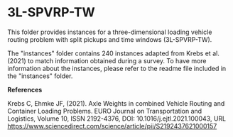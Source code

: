 # 3L-SPVRP-TW

This folder provides instances for a three-dimensional loading vehicle routing problem with split pickups and time windows (3L-SPVRP-TW).

The "instances" folder contains 240 instances adapted from Krebs et al. (2021) to match information obtained during a survey. To have more information about the instances, please refer to the readme file included in the "instances" folder.


**References**

Krebs C, Ehmke JF, (2021). Axle Weights in combined Vehicle Routing and Container Loading Problems. EURO Journal on Transportation and Logistics, Volume 10, ISSN 2192-4376, DOI: 10.1016/j.ejtl.2021.100043,
URL https://www.sciencedirect.com/science/article/pii/S2192437621000157
